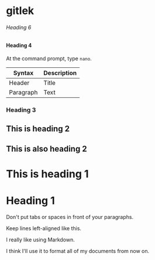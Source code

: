 # gitlek


###### Heading 6

#### Heading 4


At the command prompt, type `nano`.

| Syntax      | Description |
| ----------- | ----------- |
| Header      | Title       |
| Paragraph   | Text        |

### Heading 3

## This is heading 2

<h2>This is also heading 2 </h2>

# This is heading 1

<h1>Heading 1</h1>

Don't put tabs or spaces in front of your paragraphs.

Keep lines left-aligned like this.

I really like using Markdown.

I think I'll use it to format all of my documents from now on.
